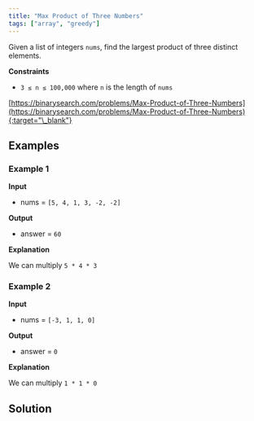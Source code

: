 ```yaml
---
title: "Max Product of Three Numbers"
tags: ["array", "greedy"]
---
```


Given a list of integers `nums`, find the largest product of three distinct elements.

**Constraints**

- `3 ≤ n ≤ 100,000` where `n` is the length of `nums`

[https://binarysearch.com/problems/Max-Product-of-Three-Numbers](https://binarysearch.com/problems/Max-Product-of-Three-Numbers){:target="\_blank"}

## Examples

### Example 1

**Input**

- nums = `[5, 4, 1, 3, -2, -2]`

**Output**

- answer = `60`

**Explanation**

We can multiply `5 * 4 * 3`

### Example 2

**Input**

- nums = `[-3, 1, 1, 0]`

**Output**

- answer = `0`

**Explanation**

We can multiply `1 * 1 * 0`

## Solution

<script src="https://gist.github.com/yaeba/16da7be5123724fcf6eccc25581cef5a.js?file=Max-Product-of-Three-Numbers.cpp"></script>
